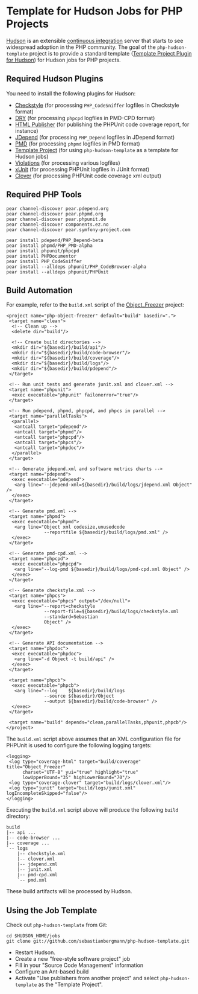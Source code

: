 Template for Hudson Jobs for PHP Projects
=========================================

[Hudson](http://hudson-ci.org/) is an extensible [continuous integration](http://martinfowler.com/articles/continuousIntegration.html) server that starts to see widespread adoption in the PHP community.
The goal of the `php-hudson-template` project is to provide a standard template ([Template Project Plugin for Hudson](http://wiki.hudson-ci.org//display/HUDSON/Template+Project+Plugin)) for Hudson jobs for PHP projects.

Required Hudson Plugins
-----------------------

You need to install the following plugins for Hudson:

* [Checkstyle](http://wiki.hudson-ci.org/display/HUDSON/Checkstyle+Plugin) (for processing `PHP_CodeSniffer` logfiles in Checkstyle format)
* [DRY](http://wiki.hudson-ci.org/display/HUDSON/DRY+Plugin) (for processing `phpcpd` logfiles in PMD-CPD format)
* [HTML Publisher](http://wiki.hudson-ci.org/display/HUDSON/HTML+Publisher+Plugin) (for publishing the PHPUnit code coverage report, for instance)
* [JDepend](http://wiki.hudson-ci.org/display/HUDSON/JDepend+Plugin) (for processing `PHP_Depend` logfiles in JDepend format)
* [PMD](http://wiki.hudson-ci.org/display/HUDSON/PMD+Plugin) (for processing `phpmd` logfiles in PMD format)
* [Template Project](http://wiki.hudson-ci.org/display/HUDSON/Template+Project+Plugin) (for using `php-hudson-template` as a template for Hudson jobs)
* [Violations](http://wiki.hudson-ci.org/display/HUDSON/Violations) (for processing various logfiles)
* [xUnit](http://wiki.hudson-ci.org/display/HUDSON/xUnit+Plugin) (for processing PHPUnit logfiles in JUnit format)
* [Clover](http://wiki.hudson-ci.org/display/HUDSON/Clover+Plugin) (for processing PHPUnit code coverage xml output)

Required PHP Tools
------------------

    pear channel-discover pear.pdepend.org 
    pear channel-discover pear.phpmd.org 
    pear channel-discover pear.phpunit.de
    pear channel-discover components.ez.no
    pear channel-discover pear.symfony-project.com

    pear install pdepend/PHP_Depend-beta
    pear install phpmd/PHP_PMD-alpha
    pear install phpunit/phpcpd
    pear install PHPDocumentor
    pear install PHP_CodeSniffer
    pear install --alldeps phpunit/PHP_CodeBrowser-alpha
    pear install --alldeps phpunit/PHPUnit

Build Automation
----------------

For example, refer to the `build.xml` script of the [Object_Freezer](http://github.com/sebastianbergmann/php-object-freezer) project:

    <project name="php-object-freezer" default="build" basedir=".">
     <target name="clean">
      <!-- Clean up -->
      <delete dir="build"/>

      <!-- Create build directories -->
      <mkdir dir="${basedir}/build/api"/>
      <mkdir dir="${basedir}/build/code-browser"/>
      <mkdir dir="${basedir}/build/coverage"/>
      <mkdir dir="${basedir}/build/logs"/>
      <mkdir dir="${basedir}/build/pdepend"/>
     </target>

     <!-- Run unit tests and generate junit.xml and clover.xml -->
     <target name="phpunit">
      <exec executable="phpunit" failonerror="true"/>
     </target>

     <!-- Run pdepend, phpmd, phpcpd, and phpcs in parallel -->
     <target name="parallelTasks">
      <parallel>
       <antcall target="pdepend"/>
       <antcall target="phpmd"/>
       <antcall target="phpcpd"/>
       <antcall target="phpcs"/>
       <antcall target="phpdoc"/>
      </parallel>
     </target>

     <!-- Generate jdepend.xml and software metrics charts -->
     <target name="pdepend">
      <exec executable="pdepend">
       <arg line="--jdepend-xml=${basedir}/build/logs/jdepend.xml Object" />
      </exec>
     </target>

     <!-- Generate pmd.xml -->
     <target name="phpmd">
      <exec executable="phpmd">
       <arg line="Object xml codesize,unusedcode
                  --reportfile ${basedir}/build/logs/pmd.xml" />
      </exec>
     </target>

     <!-- Generate pmd-cpd.xml -->
     <target name="phpcpd">
      <exec executable="phpcpd">
       <arg line="--log-pmd ${basedir}/build/logs/pmd-cpd.xml Object" />
      </exec>
     </target>

     <!-- Generate checkstyle.xml -->
     <target name="phpcs">
      <exec executable="phpcs" output="/dev/null">
       <arg line="--report=checkstyle
                  --report-file=${basedir}/build/logs/checkstyle.xml
                  --standard=Sebastian
                  Object" />
      </exec>
     </target>

     <!-- Generate API documentation -->
     <target name="phpdoc">
      <exec executable="phpdoc">
       <arg line="-d Object -t build/api" />
      </exec>
     </target>

     <target name="phpcb">
      <exec executable="phpcb">
       <arg line="--log    ${basedir}/build/logs
                  --source ${basedir}/Object
                  --output ${basedir}/build/code-browser" />
      </exec>
     </target>

     <target name="build" depends="clean,parallelTasks,phpunit,phpcb"/>
    </project>

The `build.xml` script above assumes that an XML configuration file for PHPUnit is used to configure the following logging targets:

    <logging>
     <log type="coverage-html" target="build/coverage" title="Object_Freezer"
          charset="UTF-8" yui="true" highlight="true"
          lowUpperBound="35" highLowerBound="70"/>
     <log type="coverage-clover" target="build/logs/clover.xml"/>
     <log type="junit" target="build/logs/junit.xml" logIncompleteSkipped="false"/>
    </logging>

Executing the `build.xml` script above will produce the following `build` directory:

    build
    |-- api ...
    |-- code-browser ...
    |-- coverage ...
    `-- logs
        |-- checkstyle.xml
        |-- clover.xml
        |-- jdepend.xml
        |-- junit.xml
        |-- pmd-cpd.xml
        `-- pmd.xml

These build artifacts will be processed by Hudson.

Using the Job Template
----------------------

Check out `php-hudson-template` from Git:

    cd $HUDSON_HOME/jobs
    git clone git://github.com/sebastianbergmann/php-hudson-template.git

* Restart Hudson.
* Create a new "free-style software project" job
* Fill in your "Source Code Management" information
* Configure an Ant-based build
* Activate "Use publishers from another project" and select `php-hudson-template` as the "Template Project".
